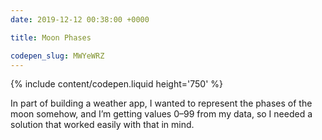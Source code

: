 ```yaml
---
date: 2019-12-12 00:38:00 +0000

title: Moon Phases

codepen_slug: MWYeWRZ
---
```


{% include content/codepen.liquid height='750' %}

In part of building a weather app, I wanted to represent the phases of the moon somehow, and I’m getting values 0–99 from my data, so I needed a solution that worked easily with that in mind.
